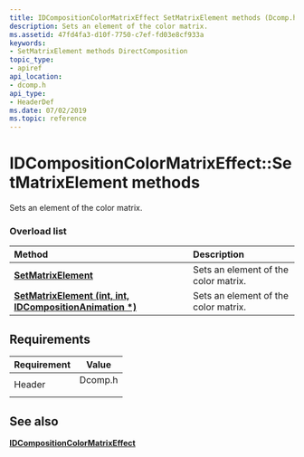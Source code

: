 ```yaml
---
title: IDCompositionColorMatrixEffect SetMatrixElement methods (Dcomp.h)
description: Sets an element of the color matrix.
ms.assetid: 47fd4fa3-d10f-7750-c7ef-fd03e8cf933a
keywords:
- SetMatrixElement methods DirectComposition
topic_type:
- apiref
api_location:
- dcomp.h
api_type:
- HeaderDef
ms.date: 07/02/2019
ms.topic: reference
---
```


# IDCompositionColorMatrixEffect::SetMatrixElement methods

Sets an element of the color matrix.

### Overload list



| Method                                                                                                              | Description                                     |
|:--------------------------------------------------------------------------------------------------------------------|:------------------------------------------------|
| [**SetMatrixElement**](/windows/win32/api/dcomp/nf-dcomp-idcompositioncolormatrixeffect-setmatrixelement(int_int_float))                                         | Sets an element of the color matrix.<br/> |
| [**SetMatrixElement (int, int, IDCompositionAnimation \*)**](/windows/win32/api/dcomp/nf-dcomp-idcompositioncolormatrixeffect-setmatrixelement(int_int_idcompositionanimation)) | Sets an element of the color matrix.<br/> |



## Requirements



| Requirement | Value |
|-------------------|------------------------------------------------------------------------------------|
| Header<br/> | <dl> <dt>Dcomp.h</dt> </dl> |



## See also

<dl> <dt>

[**IDCompositionColorMatrixEffect**](/windows/win32/api/dcomp/nn-dcomp-idcompositioncolormatrixeffect)
</dt> </dl>

